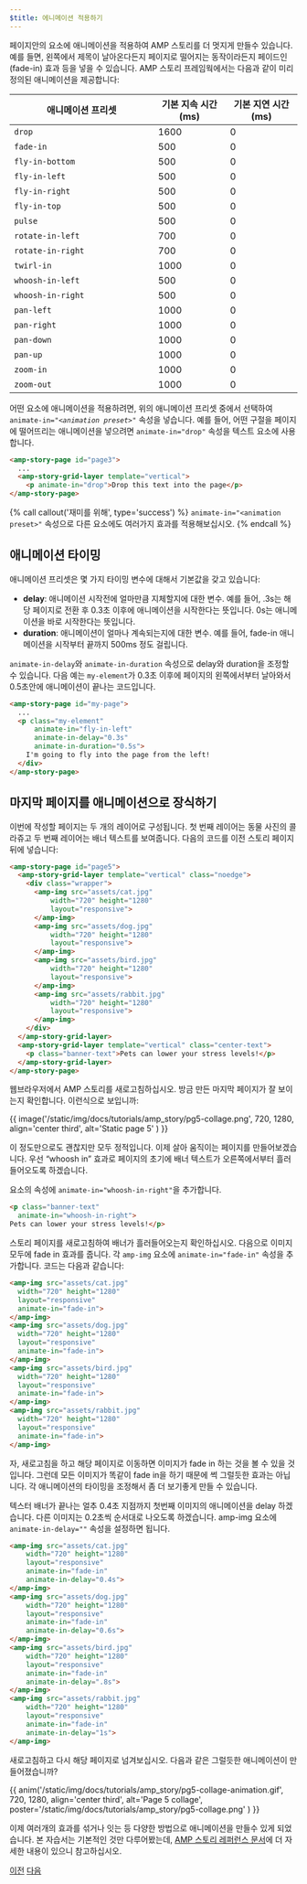 ```yaml
---
$title: 에니메이션 적용하기
---
```


페이지안의 요소에 애니메이션을 적용하여 AMP 스토리를 더 멋지게 만들수 있습니다.
예를 들면, 왼쪽에서 제목이 날아온다든지 페이지로 떨어지는 동작이라든지
페이드인(fade-in) 효과 등을 넣을 수 있습니다. AMP 스토리 프레임웍에서는 다음과 같이
미리 정의된 애니메이션을 제공합니다:

<table>
<thead>
<tr>
  <th width="50%">애니메이션 프리셋</th>
  <th width="25%">기본 지속 시간(ms)</th>
  <th width="25%">기본 지연 시간(ms)</th>
</tr>
</thead>
<tbody>
<tr>
  <td><code>drop</code></td>
  <td>1600</td>
  <td>0</td>
</tr>
<tr>
  <td><code>fade-in</code></td>
  <td>500</td>
  <td>0</td>
</tr>
<tr>
  <td><code>fly-in-bottom</code></td>
  <td>500</td>
  <td>0</td>
</tr>
<tr>
  <td><code>fly-in-left</code></td>
  <td>500</td>
  <td>0</td>
</tr>
<tr>
  <td><code>fly-in-right</code></td>
  <td>500</td>
  <td>0</td>
</tr>
<tr>
  <td><code>fly-in-top</code></td>
  <td>500</td>
  <td>0</td>
</tr>
<tr>
  <td><code>pulse</code></td>
  <td>500</td>
  <td>0</td>
</tr>
<tr>
  <td><code>rotate-in-left</code></td>
  <td>700</td>
  <td>0</td>
</tr>
<tr>
  <td><code>rotate-in-right</code></td>
  <td>700</td>
  <td>0</td>
</tr>
<tr>
  <td><code>twirl-in</code></td>
  <td>1000</td>
  <td>0</td>
</tr>
<tr>
  <td><code>whoosh-in-left</code></td>
  <td>500</td>
  <td>0</td>
</tr>
<tr>
  <td><code>whoosh-in-right</code></td>
  <td>500</td>
  <td>0</td>
</tr>
<tr>
  <td><code>pan-left</code></td>
  <td>1000</td>
  <td>0</td>
</tr>
<tr>
  <td><code>pan-right</code></td>
  <td>1000</td>
  <td>0</td>
</tr>
<tr>
  <td><code>pan-down</code></td>
  <td>1000</td>
  <td>0</td>
</tr>
<tr>
  <td><code>pan-up</code></td>
  <td>1000</td>
  <td>0</td>
</tr>
<tr>
  <td><code>zoom-in</code></td>
  <td>1000</td>
  <td>0</td>
</tr>
<tr>
  <td><code>zoom-out</code></td>
  <td>1000</td>
  <td>0</td>
</tr>
</tbody>
</table>

어떤 요소에 애니메이션을 적용하려면, 위의 애니메이션 프리셋 중에서 선택하여
<code>animate-in="<em>&lt;animation preset></em>"</code> 속성을 넣습니다.
예를 들어, 어떤 구절을 페이지에 떨어뜨리는 애니메이션을 넣으려면
`animate-in="drop"` 속성을 텍스트 요소에 사용합니다.

```html
<amp-story-page id="page3">
  ...
  <amp-story-grid-layer template="vertical">
    <p animate-in="drop">Drop this text into the page</p>
</amp-story-page>
```

{% call callout('재미를 위해', type='success') %}
`animate-in="<animation preset>"` 속성으로 다른 요소에도 여러가지 효과를
적용해보십시오.
{% endcall %}

## 애니메이션 타이밍

애니메이션 프리셋은 몇 가지 타이밍 변수에 대해서 기본값을 갖고 있습니다:

* **delay**: 애니메이션 시작전에 얼마만큼 지체할지에 대한 변수. 예를 들어, .3s는
  해당 페이지로 전환 후 0.3초 이후에 애니메이션을 시작한다는 뜻입니다. 0s는
  애니메이션을 바로 시작한다는 뜻입니다.
* **duration**: 애니메이션이 얼마나 계속되는지에 대한 변수. 예를 들어, fade-in
  애니메이션을 시작부터 끝까지 500ms 정도 걸립니다.

`animate-in-delay`와 `animate-in-duration` 속성으로 delay와 duration을 조정할 수
있습니다. 다음 예는 `my-element`가 0.3초 이후에 페이지의 왼쪽에서부터 날아와서
0.5초안에 애니메이션이 끝나는 코드입니다.

```html
<amp-story-page id="my-page">
  ...
  <p class="my-element"
      animate-in="fly-in-left"
      animate-in-delay="0.3s"
      animate-in-duration="0.5s">
    I'm going to fly into the page from the left!
  </div>
</amp-story-page>
```

## 마지막 페이지를 애니메이션으로 장식하기

이번에 작성할 페이지는 두 개의 레이어로 구성됩니다. 첫 번째 레이어는 동물 사진의
콜라쥬고 두 번째 레이어는 배너 텍스트를 보여줍니다. 다음의 코드를 이전 스토리
페이지 뒤에 넣습니다:

```html
<amp-story-page id="page5">
  <amp-story-grid-layer template="vertical" class="noedge">
    <div class="wrapper">
      <amp-img src="assets/cat.jpg"
          width="720" height="1280"
          layout="responsive">
      </amp-img>
      <amp-img src="assets/dog.jpg"
          width="720" height="1280"
          layout="responsive">
      </amp-img>
      <amp-img src="assets/bird.jpg"
          width="720" height="1280"
          layout="responsive">
      </amp-img>
      <amp-img src="assets/rabbit.jpg"
          width="720" height="1280"
          layout="responsive">
      </amp-img>
    </div>
  </amp-story-grid-layer>
  <amp-story-grid-layer template="vertical" class="center-text">
    <p class="banner-text">Pets can lower your stress levels!</p>
  </amp-story-grid-layer>
</amp-story-page>
```

웹브라우저에서 AMP 스토리를 새로고침하십시오. 방금 만든 마지막 페이지가 잘
보이는지 확인합니다. 이런식으로 보입니까:

{{ image('/static/img/docs/tutorials/amp_story/pg5-collage.png', 720, 1280, align='center third', alt='Static page 5' ) }}

이 정도만으로도 괜찮지만 모두 정적입니다. 이제 살아 움직이는 페이지를
만들어보겠습니다. 우선 “whoosh in” 효과로 페이지의 초기에 배너 텍스트가
오른쪽에서부터 흘러들어오도록 하겠습니다. <p> 요소의 속성에
`animate-in="whoosh-in-right"`을 추가합니다.

```html hl_lines="2"
<p class="banner-text"
  animate-in="whoosh-in-right">
Pets can lower your stress levels!</p>
```

스토리 페이지를 새로고침하여 배너가 흘러들어오는지 확인하십시오. 다음으로 이미지
모두에 fade in 효과를 줍니다. 각 `amp-img` 요소에 `animate-in="fade-in"` 속성을
추가합니다. 코드는 다음과 같습니다:

```html hl_lines="4 9 14 19"
<amp-img src="assets/cat.jpg"
  width="720" height="1280"
  layout="responsive"
  animate-in="fade-in">
</amp-img>
<amp-img src="assets/dog.jpg"
  width="720" height="1280"
  layout="responsive"
  animate-in="fade-in">
</amp-img>
<amp-img src="assets/bird.jpg"
  width="720" height="1280"
  layout="responsive"
  animate-in="fade-in">
</amp-img>
<amp-img src="assets/rabbit.jpg"
  width="720" height="1280"
  layout="responsive"
  animate-in="fade-in">
</amp-img>
```

자, 새로고침을 하고 해당 페이지로 이동하면 이미지가 fade in 하는 것을 볼 수 있을
것입니다. 그런데 모든 이미지가 똑같이 fade in을 하기 때문에 썩 그럴듯한 효과는
아닙니다. 각 애니메이션의 타이밍을 조정해서 좀 더 보기좋게 만들 수 있습니다.

텍스터 배너가 끝나는 얼추 0.4초 지점까지 첫번째 이미지의 애니메이션을 delay
하겠습니다. 다른 이미지는 0.2초씩 순서대로 나오도록 하겠습니다. amp-img 요소에
`animate-in-delay=""` 속성을 설정하면 됩니다.

```html hl_lines="5 11 17 23"
<amp-img src="assets/cat.jpg"
    width="720" height="1280"
    layout="responsive"
    animate-in="fade-in"
    animate-in-delay="0.4s">
</amp-img>
<amp-img src="assets/dog.jpg"
    width="720" height="1280"
    layout="responsive"
    animate-in="fade-in"
    animate-in-delay="0.6s">
</amp-img>
<amp-img src="assets/bird.jpg"
    width="720" height="1280"
    layout="responsive"
    animate-in="fade-in"
    animate-in-delay=".8s">
</amp-img>
<amp-img src="assets/rabbit.jpg"
    width="720" height="1280"
    layout="responsive"
    animate-in="fade-in"
    animate-in-delay="1s">
</amp-img>

```

새로고침하고 다시 해당 페이지로 넘겨보십시오. 다음과 같은 그럴듯한 애니메이션이
만들어졌습니까?

{{ anim('/static/img/docs/tutorials/amp_story/pg5-collage-animation.gif', 720, 1280, align='center third', alt='Page 5 collage', poster='/static/img/docs/tutorials/amp_story/pg5-collage.png' ) }}

이제 여러개의 효과를 섞거나 잇는 등 다양한 방법으로 애니메이션을 만들수 있게
되었습니다. 본 자습서는 기본적인 것만 다루어봤는데,
[AMP 스토리 레퍼런스 문서](/ko/docs/reference/components/amp-story.html#animations)에
더 자세한 내용이 있으니 참고하십시오.

<div class="prev-next-buttons">
  <a class="button prev-button" href="{{g.doc('/content/docs/getting_started/visual_story/add_more_pages.md', locale=doc.locale).url.path}}"><span class="arrow-prev">이전</span></a>
  <a class="button next-button" href="{{g.doc('/content/docs/getting_started/visual_story/create_bookend.md', locale=doc.locale).url.path}}"><span class="arrow-next">다음</span></a>
</div>
